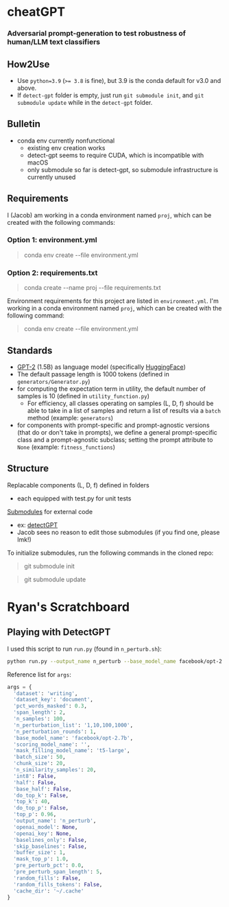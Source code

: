 # cheatGPT
### Adversarial prompt-generation to test robustness of human/LLM text classifiers

## How2Use
- Use `python=3.9` (`>= 3.8` is fine), but 3.9 is the conda default for v3.0 and above. 
- If `detect-gpt` folder is empty, just run `git submodule init`, and `git submodule update` while in the `detect-gpt` folder.

## Bulletin
- conda env currently nonfunctional
    - existing env creation works
    - detect-gpt seems to require CUDA, which is incompatible with macOS
    - only submodule so far is detect-gpt, so submodule infrastructure is currently unused

## Requirements
I (Jacob) am working in a conda environment named `proj`, which can be created with the following commands:

### Option 1: environment.yml
> conda env create --file environment.yml

### Option 2: requirements.txt
> conda create --name proj --file requirements.txt

Environment requirements for this project are listed in `environment.yml`. I'm working in a conda environment named `proj`, which can be created with the following command:
> conda env create --file environment.yml

## Standards
- [GPT-2](https://openai.com/blog/better-language-models/) (1.5B) as language model (specifically [HuggingFace](https://huggingface.co/gpt2))
- The default passage length is 1000 tokens (defined in `generators/Generator.py`)
- for computing the expectation term in utility, the default number of samples is 10 (defined in `utility_function.py`)
    - For efficiency, all classes operating on samples (L, D, f) should be able to take in a list of samples and return a list of results via a `batch` method (example: `generators`)
- for components with prompt-specific and prompt-agnostic versions (that do or don't take in prompts), we define a general prompt-specific class and a prompt-agnostic subclass; setting the prompt attribute to `None` (example: `fitness_functions`)

## Structure

Replacable components (L, D, f) defined in folders
- each equipped with test.py for unit tests

[Submodules](https://git-scm.com/book/en/v2/Git-Tools-Submodules) for external code
- ex: [detectGPT](https://detectgpt.ericmitchell.ai/)
- Jacob sees no reason to edit those submodules (if you find one, please lmk!)

To initialize submodules, run the following commands in the cloned repo:

> git submodule init

> git submodule update


# Ryan's Scratchboard
## Playing with DetectGPT
I used this script to run `run.py` (found in `n_perturb.sh`): 

```zsh
python run.py --output_name n_perturb --base_model_name facebook/opt-2.7b --mask_filling_model_name t5-large --n_perturbation_list 1,10,100,1000 --n_samples 100 --pct_words_masked 0.3 --span_length 2 --dataset writing
```

Reference list for `args`:
```python
args = {
  'dataset': 'writing',
  'dataset_key': 'document',
  'pct_words_masked': 0.3,
  'span_length': 2,
  'n_samples': 100,
  'n_perturbation_list': '1,10,100,1000',
  'n_perturbation_rounds': 1,
  'base_model_name': 'facebook/opt-2.7b',
  'scoring_model_name': '',
  'mask_filling_model_name': 't5-large',
  'batch_size': 50,
  'chunk_size': 20,
  'n_similarity_samples': 20,
  'int8': False,
  'half': False,
  'base_half': False,
  'do_top_k': False,
  'top_k': 40,
  'do_top_p': False,
  'top_p': 0.96,
  'output_name': 'n_perturb',
  'openai_model': None,
  'openai_key': None,
  'baselines_only': False,
  'skip_baselines': False,
  'buffer_size': 1,
  'mask_top_p': 1.0,
  'pre_perturb_pct': 0.0,
  'pre_perturb_span_length': 5,
  'random_fills': False,
  'random_fills_tokens': False,
  'cache_dir': '~/.cache'
}
```